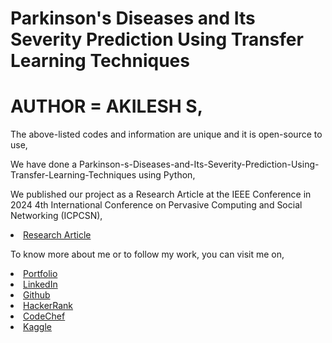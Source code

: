 # Parkinson's Diseases and Its Severity Prediction Using Transfer Learning Techniques

# AUTHOR = AKILESH S,

The above-listed codes and information are unique and it is open-source to use,

We have done a Parkinson-s-Diseases-and-Its-Severity-Prediction-Using-Transfer-Learning-Techniques using Python,

We published our project as a Research Article at the IEEE Conference in 2024 4th International Conference on Pervasive Computing and Social Networking (ICPCSN),

<li><a href="https://ieeexplore.ieee.org/document/10607736">Research Article</a> 

To know more about me or to follow my work, you can visit me on,

<li><a href="https://akileshsaravanan.github.io/">Portfolio</a> 
<li><a href="http://www.linkedin.com/in/Akilesh--S">LinkedIn</a> 
<li><a href="https://github.com/AkileshSaravanan">Github</a> 
<li><a href="https://www.hackerrank.com/Akilesh_RMS">HackerRank</a> 
<li><a href="https://www.codechef.com/users/akilesh_lays">CodeChef</a> 
<li><a href="https://www.kaggle.com/akilesh23">Kaggle</a> 
